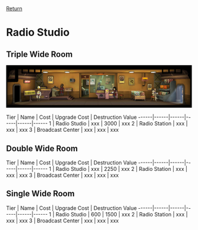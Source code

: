 [Return](../README.md)

Radio Studio
===========

## Triple Wide Room

![Radio Station](t2images/trippleradiostation.jpg)

Tier | Name | Cost | Upgrade Cost | Destruction Value
------|------|------|------|------|------
1 | Radio Studio | xxx | 3000 | xxx
2 | Radio Station | xxx | xxx | xxx
3 | Broadcast Center | xxx | xxx | xxx

## Double Wide Room

Tier | Name | Cost | Upgrade Cost | Destruction Value
------|------|------|------|------|------
1 | Radio Studio | xxx | 2250 | xxx
2 | Radio Station | xxx | xxx | xxx
3 | Broadcast Center | xxx | xxx | xxx

## Single Wide Room

Tier | Name | Cost | Upgrade Cost | Destruction Value
------|------|------|------|------|------
1 | Radio Studio | 600 | 1500 | xxx
2 | Radio Station | xxx | xxx | xxx
3 | Broadcast Center | xxx | xxx | xxx

